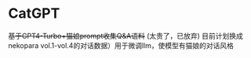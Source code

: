 # CatGPT
~~基于GPT4-Turbo+猫娘prompt收集Q&A语料~~ (太贵了，已放弃)
目前计划换成nekopara vol.1-vol.4的对话数据）用于微调llm，使模型有猫娘的对话风格
 
 
